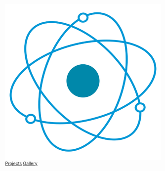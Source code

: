<a href="/">
  <img class="logo" src="assets/img/logo.png" alt="Page logo">
</a>

<div class="links">
  <a href="/projects">Projects</a>
  <a href="/gallery">Gallery</a>
</div>
